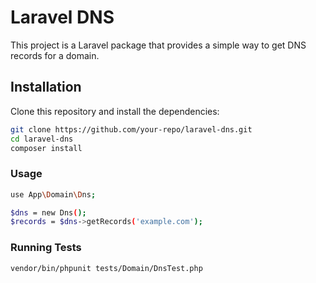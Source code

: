 # Laravel DNS

This project is a Laravel package that provides a simple way to get DNS records for a domain.

## Installation

Clone this repository and install the dependencies:

```bash
git clone https://github.com/your-repo/laravel-dns.git
cd laravel-dns
composer install
```

### Usage

```bash
use App\Domain\Dns;

$dns = new Dns();
$records = $dns->getRecords('example.com');
```

### Running Tests

```bash
vendor/bin/phpunit tests/Domain/DnsTest.php
```
